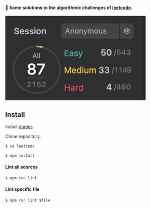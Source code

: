 #### 🧠 Some solutions to the algorithmic challenges of [leetcode](https://leetcode.com).

![my leetcode's score](resources/score.png)

## Install

Install [nodejs](https://nodejs.org/en/)

Clone repository.

```
$ cd leetcode
```
```
$ npm install
```

#### Lint all sources
```
$ npm run lint
```
#### Lint specific file
```
$ npm run lint $file
```
